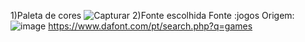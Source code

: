 1)Paleta  de  cores 
![Capturar](https://user-images.githubusercontent.com/82417251/142737859-1a3da8ad-8616-44b5-a03f-17c6da9919d7.PNG)
2)Fonte escolhida Fonte :jogos Origem:
![image](https://user-images.githubusercontent.com/82417251/142738598-ab86afdd-defb-47eb-99f4-6c57a6b2f1ee.png)
https://www.dafont.com/pt/search.php?q=games

